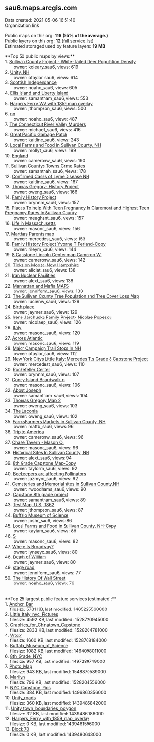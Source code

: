 <h2>sau6.maps.arcgis.com</h2> Data created: 2021-05-06 16:51:40 <br /><a target='new' href='https://sau6.maps.arcgis.com'>Organization link</a><br /><br />Public maps on this org: <b>116 (95% of the average.)</b><br />Public layers on this org: <b>12 </b>(<a target='new' href='https://services.arcgis.com/RBwUbsYYDiazsTPS/ArcGIS/rest/services'>full service list</a>)<br />Estimated storaged used by feature layers: <b>19 MB</b><br /><br />**Top 50 public maps by views:**<br />  1. <a target='new' href='https://www.arcgis.com/home/item.html?id=54188621eedf478f8b19e1962f14b273'>Sullivan County Project - White-Tailed Deer Population Density</a> <br />  &nbsp;&nbsp;&nbsp;&nbsp; &nbsp;&nbsp;owner: koleary_sau6, views: 619<br />  2. <a target='new' href='https://www.arcgis.com/home/item.html?id=073a71c799004621bb0181849b6e1596'>Unity, NH</a> <br />  &nbsp;&nbsp;&nbsp;&nbsp; &nbsp;&nbsp;owner: otaylor_sau6, views: 614<br />  3. <a target='new' href='https://www.arcgis.com/home/item.html?id=f5272592d2e248f6a4b53dbb54dc5caf'>Scottish Independance</a> <br />  &nbsp;&nbsp;&nbsp;&nbsp; &nbsp;&nbsp;owner: noaho_sau6, views: 605<br />  4. <a target='new' href='https://www.arcgis.com/home/item.html?id=0295d6dfc1ea4ce7863a597e9f28119a'>Ellis Island and Liberty Island</a> <br />  &nbsp;&nbsp;&nbsp;&nbsp; &nbsp;&nbsp;owner: samantham_sau6, views: 553<br />  5. <a target='new' href='https://www.arcgis.com/home/item.html?id=8079b9c6e4d64bc4b99916f919701786'>Harpers Ferry WV with 1859 map overlay</a> <br />  &nbsp;&nbsp;&nbsp;&nbsp; &nbsp;&nbsp;owner: jthompson_sau6, views: 500<br />  6. <a target='new' href='https://www.arcgis.com/home/item.html?id=0fff89239803480d9798950c115e23f9'>nn</a> <br />  &nbsp;&nbsp;&nbsp;&nbsp; &nbsp;&nbsp;owner: noaho_sau6, views: 487<br />  7. <a target='new' href='https://www.arcgis.com/home/item.html?id=0bf4e33b28e6451d8532564f571a6e6d'>The Connecticut River Valley Murders</a> <br />  &nbsp;&nbsp;&nbsp;&nbsp; &nbsp;&nbsp;owner: michaell_sau6, views: 416<br />  8. <a target='new' href='https://www.arcgis.com/home/item.html?id=9258a3999da04abda9ee6adcd634ab42'>Great Pacific Garbage Patch</a> <br />  &nbsp;&nbsp;&nbsp;&nbsp; &nbsp;&nbsp;owner: kaitlinc_sau6, views: 243<br />  9. <a target='new' href='https://www.arcgis.com/home/item.html?id=8fc4635507b24223ab235de577499bde'>Local Farms and Food in Sullivan County, NH</a> <br />  &nbsp;&nbsp;&nbsp;&nbsp; &nbsp;&nbsp;owner: mollyt_sau6, views: 199<br />  10. <a target='new' href='https://www.arcgis.com/home/item.html?id=05e1840231694d3f82baa08b07b3b5e9'>England </a> <br />  &nbsp;&nbsp;&nbsp;&nbsp; &nbsp;&nbsp;owner: cameronw_sau6, views: 190<br />  11. <a target='new' href='https://www.arcgis.com/home/item.html?id=d75e35f1d2494ba68006b0ea2a38a2d3'>Sullivan Countys Towns Crime Rates</a> <br />  &nbsp;&nbsp;&nbsp;&nbsp; &nbsp;&nbsp;owner: samanthah_sau6, views: 178<br />  12. <a target='new' href='https://www.arcgis.com/home/item.html?id=ec7a9b7cb02f4c03a207a241631ea036'>Confirmed Cases of Lyme Disease NH</a> <br />  &nbsp;&nbsp;&nbsp;&nbsp; &nbsp;&nbsp;owner: kaitlinc_sau6, views: 167<br />  13. <a target='new' href='https://www.arcgis.com/home/item.html?id=96ecdbebf73b4189b6f5d4ec1ac66df7'>Thomas Gregory- History Project</a> <br />  &nbsp;&nbsp;&nbsp;&nbsp; &nbsp;&nbsp;owner: oweng_sau6, views: 166<br />  14. <a target='new' href='https://www.arcgis.com/home/item.html?id=93bd8059b0aa4d6e93f72ac8e48de490'>Family History Project </a> <br />  &nbsp;&nbsp;&nbsp;&nbsp; &nbsp;&nbsp;owner: brynnm_sau6, views: 157<br />  15. <a target='new' href='https://www.arcgis.com/home/item.html?id=82464a08eeba42cfa3186c2a23cc8774'>Places To help With Teen Pregnancy In Claremont and Highest Teen Pregnancy Rates In Sullivan County</a> <br />  &nbsp;&nbsp;&nbsp;&nbsp; &nbsp;&nbsp;owner: meaghant_sau6, views: 157<br />  16. <a target='new' href='https://www.arcgis.com/home/item.html?id=93a1364c731e49f88f6edfdf73824b54'>Life in Massachusetts</a> <br />  &nbsp;&nbsp;&nbsp;&nbsp; &nbsp;&nbsp;owner: masono_sau6, views: 156<br />  17. <a target='new' href='https://www.arcgis.com/home/item.html?id=6cd0eb9d1f5040979b936696cccb8e2e'>Marthas Parents map</a> <br />  &nbsp;&nbsp;&nbsp;&nbsp; &nbsp;&nbsp;owner: mercedest_sau6, views: 153<br />  18. <a target='new' href='https://www.arcgis.com/home/item.html?id=b21a5d0779b44c049dcd44493401f0a3'>Family History Project Yvonne T Ferland-Copy</a> <br />  &nbsp;&nbsp;&nbsp;&nbsp; &nbsp;&nbsp;owner: rileym_sau6, views: 144<br />  19. <a target='new' href='https://www.arcgis.com/home/item.html?id=2a6c04fdb42e4da89e82c6b074532e24'>8 Capstone Lincoln Center  map Cameron W.</a> <br />  &nbsp;&nbsp;&nbsp;&nbsp; &nbsp;&nbsp;owner: cameronw_sau6, views: 142<br />  20. <a target='new' href='https://www.arcgis.com/home/item.html?id=0c008d695d964b7497be79ba4717cde5'>Ticks on Moose-New Hampshire</a> <br />  &nbsp;&nbsp;&nbsp;&nbsp; &nbsp;&nbsp;owner: aliciat_sau6, views: 138<br />  21. <a target='new' href='https://www.arcgis.com/home/item.html?id=0e5724042e8244b9b76161e1179617b1'>Iran Nuclear Facilities</a> <br />  &nbsp;&nbsp;&nbsp;&nbsp; &nbsp;&nbsp;owner: alext_sau6, views: 138<br />  22. <a target='new' href='https://www.arcgis.com/home/item.html?id=ff584b28dbcb4123a67e3b03b5f8994a'>Manhattan and Mafia MAPS </a> <br />  &nbsp;&nbsp;&nbsp;&nbsp; &nbsp;&nbsp;owner: jenniferm_sau6, views: 133<br />  23. <a target='new' href='https://www.arcgis.com/home/item.html?id=a53d0d7d88cf4a73ae8372904ba35c6e'>The Sullivan County Tree Population and Tree Cover Loss Map</a> <br />  &nbsp;&nbsp;&nbsp;&nbsp; &nbsp;&nbsp;owner: lucienw_sau6, views: 129<br />  24. <a target='new' href='https://www.arcgis.com/home/item.html?id=abbf90e512cd4ac8a34fc494fa67a0ca'>Birth place</a> <br />  &nbsp;&nbsp;&nbsp;&nbsp; &nbsp;&nbsp;owner: jaymer_sau6, views: 129<br />  25. <a target='new' href='https://www.arcgis.com/home/item.html?id=7abcfb479653406497b53e74a1787eb9'>Irene Jarchuska Family Project-   Nicolae Popescu</a> <br />  &nbsp;&nbsp;&nbsp;&nbsp; &nbsp;&nbsp;owner: nicolaep_sau6, views: 126<br />  26. <a target='new' href='https://www.arcgis.com/home/item.html?id=1e31c0105ca64e309d6049a06cc7483e'>Italy</a> <br />  &nbsp;&nbsp;&nbsp;&nbsp; &nbsp;&nbsp;owner: masono_sau6, views: 120<br />  27. <a target='new' href='https://www.arcgis.com/home/item.html?id=d83eccc505c94151b37c307f9b2e065d'>Across Atlantic</a> <br />  &nbsp;&nbsp;&nbsp;&nbsp; &nbsp;&nbsp;owner: masono_sau6, views: 119<br />  28. <a target='new' href='https://www.arcgis.com/home/item.html?id=7c625815c84044bfafea9b65c7671059'>Major Campaign Trail Stops In NH</a> <br />  &nbsp;&nbsp;&nbsp;&nbsp; &nbsp;&nbsp;owner: otaylor_sau6, views: 112<br />  29. <a target='new' href='https://www.arcgis.com/home/item.html?id=bca25e4b9b944d2483e829b52c754a70'>New York Citys Little Italy: Mercedes T.s Grade 8 Capstone Project</a> <br />  &nbsp;&nbsp;&nbsp;&nbsp; &nbsp;&nbsp;owner: mercedest_sau6, views: 110<br />  30. <a target='new' href='https://www.arcgis.com/home/item.html?id=57d91f89d8fc48c2ba0089442f2ffed9'>Rockefeller Center</a> <br />  &nbsp;&nbsp;&nbsp;&nbsp; &nbsp;&nbsp;owner: brynnm_sau6, views: 107<br />  31. <a target='new' href='https://www.arcgis.com/home/item.html?id=35ef232302384059b4dd1a70a7a7b9d2'>Coney Island Boardwalk n</a> <br />  &nbsp;&nbsp;&nbsp;&nbsp; &nbsp;&nbsp;owner: masono_sau6, views: 106<br />  32. <a target='new' href='https://www.arcgis.com/home/item.html?id=42fc088864694a368bce65e6f11b23a2'>About Joseph</a> <br />  &nbsp;&nbsp;&nbsp;&nbsp; &nbsp;&nbsp;owner: samantham_sau6, views: 104<br />  33. <a target='new' href='https://www.arcgis.com/home/item.html?id=a58fb7d1c6ac4974b254ddca3dd705b8'>Thomas Gregory Map 2</a> <br />  &nbsp;&nbsp;&nbsp;&nbsp; &nbsp;&nbsp;owner: oweng_sau6, views: 103<br />  34. <a target='new' href='https://www.arcgis.com/home/item.html?id=c9e69f7af44b41caa3d0f378c0f03ef9'>The Laconia</a> <br />  &nbsp;&nbsp;&nbsp;&nbsp; &nbsp;&nbsp;owner: oweng_sau6, views: 102<br />  35. <a target='new' href='https://www.arcgis.com/home/item.html?id=cebd893f2d754399aed10fb26c86927c'>FarmsFarmers Markets in Sullivan County, NH</a> <br />  &nbsp;&nbsp;&nbsp;&nbsp; &nbsp;&nbsp;owner: mattb_sau6, views: 96<br />  36. <a target='new' href='https://www.arcgis.com/home/item.html?id=f4db92c466224fcdbe12c0dabe771f0c'>Trip to America </a> <br />  &nbsp;&nbsp;&nbsp;&nbsp; &nbsp;&nbsp;owner: cameronw_sau6, views: 96<br />  37. <a target='new' href='https://www.arcgis.com/home/item.html?id=df6884d107c84884855f7b3e5318b913'>Chase Tavern - Mason O.</a> <br />  &nbsp;&nbsp;&nbsp;&nbsp; &nbsp;&nbsp;owner: masono_sau6, views: 96<br />  38. <a target='new' href='https://www.arcgis.com/home/item.html?id=ad4855b74c33451f98c2191c5a84406b'>Historical Sites In Sullivan County, NH</a> <br />  &nbsp;&nbsp;&nbsp;&nbsp; &nbsp;&nbsp;owner: alext_sau6, views: 94<br />  39. <a target='new' href='https://www.arcgis.com/home/item.html?id=ede059b58ab841e3a3a6a324d40fb9b4'>8th Grade Capstone Map-Copy</a> <br />  &nbsp;&nbsp;&nbsp;&nbsp; &nbsp;&nbsp;owner: taylorm_sau6, views: 92<br />  40. <a target='new' href='https://www.arcgis.com/home/item.html?id=8a672e07ffe9428eb6cf584b2578eac5'>Beekeepers are affecting Pollinators</a> <br />  &nbsp;&nbsp;&nbsp;&nbsp; &nbsp;&nbsp;owner: jazmynr_sau6, views: 92<br />  41. <a target='new' href='https://www.arcgis.com/home/item.html?id=9aea5575c16c42a893504c962fed7792'>Cemeteries and Memorial sites in Sullivan County,NH</a> <br />  &nbsp;&nbsp;&nbsp;&nbsp; &nbsp;&nbsp;owner: rwoodhams_sau6, views: 90<br />  42. <a target='new' href='https://www.arcgis.com/home/item.html?id=d1fd13f2f07348ff8d41c579873a8633'>Capstone 8th grade project</a> <br />  &nbsp;&nbsp;&nbsp;&nbsp; &nbsp;&nbsp;owner: samantham_sau6, views: 89<br />  43. <a target='new' href='https://www.arcgis.com/home/item.html?id=d43f114cd5d241c8a1574f2e7615b038'>Test Map, U.S., 1862</a> <br />  &nbsp;&nbsp;&nbsp;&nbsp; &nbsp;&nbsp;owner: jthompson_sau6, views: 87<br />  44. <a target='new' href='https://www.arcgis.com/home/item.html?id=da37590c06ce41da98bea2e22e1a972f'>Buffalo Museum of Science</a> <br />  &nbsp;&nbsp;&nbsp;&nbsp; &nbsp;&nbsp;owner: joshr_sau6, views: 86<br />  45. <a target='new' href='https://www.arcgis.com/home/item.html?id=06cbf351baf0414b8f668a9dd9ca8fec'>Local Farms and Food in Sullivan County, NH-Copy</a> <br />  &nbsp;&nbsp;&nbsp;&nbsp; &nbsp;&nbsp;owner: kaylam_sau6, views: 86<br />  46. <a target='new' href='https://www.arcgis.com/home/item.html?id=2af2219ba1ec4856b1818f4123ccb100'>S</a> <br />  &nbsp;&nbsp;&nbsp;&nbsp; &nbsp;&nbsp;owner: masono_sau6, views: 82<br />  47. <a target='new' href='https://www.arcgis.com/home/item.html?id=476ffa0764a64a0f806025833767a76e'>Where Is Broadway?</a> <br />  &nbsp;&nbsp;&nbsp;&nbsp; &nbsp;&nbsp;owner: lynseyc_sau6, views: 80<br />  48. <a target='new' href='https://www.arcgis.com/home/item.html?id=b459b796442443b3a093a6858117f2bc'>Death of William</a> <br />  &nbsp;&nbsp;&nbsp;&nbsp; &nbsp;&nbsp;owner: jaymer_sau6, views: 80<br />  49. <a target='new' href='https://www.arcgis.com/home/item.html?id=239f6d3a9b784996be103ff027723575'>stage road</a> <br />  &nbsp;&nbsp;&nbsp;&nbsp; &nbsp;&nbsp;owner: jenniferm_sau6, views: 77<br />  50. <a target='new' href='https://www.arcgis.com/home/item.html?id=d11c8aedb75749788e35858016fadfd1'>The History Of Wall Street</a> <br />  &nbsp;&nbsp;&nbsp;&nbsp; &nbsp;&nbsp;owner: noaho_sau6, views: 76<br /><br /><br />**Top 25 largest public feature services (estimated):**<br /> 1. <a target='new' href='https://www.arcgis.com/home/item.html?id=5f6da20b90e8461b820a2d485fe21b4c'>Anchor_Bar</a><br /> &nbsp;&nbsp;&nbsp;&nbsp;filesize: 5781 KB, last modified: 1465225560000<br /> 2. <a target='new' href='https://www.arcgis.com/home/item.html?id=4f955f7df59d4095a29b9022d14126bb'>Little_Italy_nyc_Pictures</a><br /> &nbsp;&nbsp;&nbsp;&nbsp;filesize: 4592 KB, last modified: 1528720945000<br /> 3. <a target='new' href='https://www.arcgis.com/home/item.html?id=ae22a72c90da494faa038021c45021b4'>Graphics_for_Chinatown_Capstone</a><br /> &nbsp;&nbsp;&nbsp;&nbsp;filesize: 2833 KB, last modified: 1528204781000<br /> 4. <a target='new' href='https://www.arcgis.com/home/item.html?id=518381e4cc8941bda566ac9465342c72'>Wtcp1</a><br /> &nbsp;&nbsp;&nbsp;&nbsp;filesize: 1660 KB, last modified: 1528768184000<br /> 5. <a target='new' href='https://www.arcgis.com/home/item.html?id=032038f4995948f8983ff203cf5d6c3b'>Buffalo_Museum_of_Science</a><br /> &nbsp;&nbsp;&nbsp;&nbsp;filesize: 1082 KB, last modified: 1464098011000<br /> 6. <a target='new' href='https://www.arcgis.com/home/item.html?id=b686c34dff564ea7b224bdb453c7776b'>8th_Grade_NYC</a><br /> &nbsp;&nbsp;&nbsp;&nbsp;filesize: 957 KB, last modified: 1497289749000<br /> 7. <a target='new' href='https://www.arcgis.com/home/item.html?id=f8774da83a7249fbac1700811951f6cc'>Photo_Map</a><br /> &nbsp;&nbsp;&nbsp;&nbsp;filesize: 943 KB, last modified: 1548870589000<br /> 8. <a target='new' href='https://www.arcgis.com/home/item.html?id=f324cdb7a69344a8bdb52e7bf67a6435'>Marilyn</a><br /> &nbsp;&nbsp;&nbsp;&nbsp;filesize: 796 KB, last modified: 1528204556000<br /> 9. <a target='new' href='https://www.arcgis.com/home/item.html?id=17b7222a9980456986049bdb4ec4c09d'>NYC_Capstone_Pics</a><br /> &nbsp;&nbsp;&nbsp;&nbsp;filesize: 384 KB, last modified: 1496860356000<br /> 10. <a target='new' href='https://www.arcgis.com/home/item.html?id=116ab347a1a645749d5800cd4a576941'>Unity_roads</a><br /> &nbsp;&nbsp;&nbsp;&nbsp;filesize: 360 KB, last modified: 1439485842000<br /> 11. <a target='new' href='https://www.arcgis.com/home/item.html?id=4ef252a6de7642ec915f7e1d6fa38fcb'>Unity_town_boundaries_polygon</a><br /> &nbsp;&nbsp;&nbsp;&nbsp;filesize: 32 KB, last modified: 1439486086000<br /> 12. <a target='new' href='https://www.arcgis.com/home/item.html?id=66495047693b409ab41af249b77fd3b2'>Harpers_Ferry_with_1859_map_overlay</a><br /> &nbsp;&nbsp;&nbsp;&nbsp;filesize: 0 KB, last modified: 1439461596000<br /> 13. <a target='new' href='https://www.arcgis.com/home/item.html?id=e61452223bc34050933cf0553edcb5fb'>Block 70</a><br /> &nbsp;&nbsp;&nbsp;&nbsp;filesize: 0 KB, last modified: 1439480643000<br />